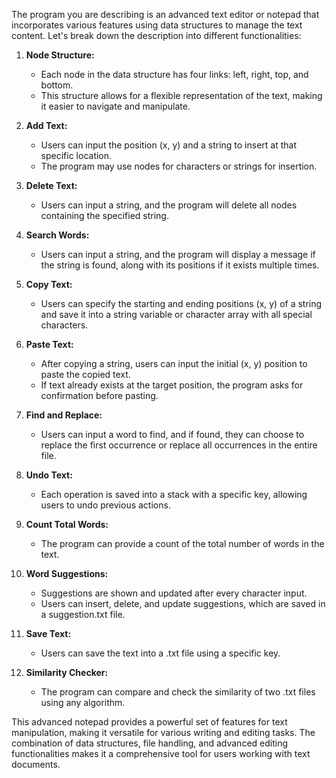 The program you are describing is an advanced text editor or notepad that incorporates various features using data structures to manage the text content. Let's break down the description into different functionalities:

1. **Node Structure:**
   - Each node in the data structure has four links: left, right, top, and bottom.
   - This structure allows for a flexible representation of the text, making it easier to navigate and manipulate.

2. **Add Text:**
   - Users can input the position (x, y) and a string to insert at that specific location.
   - The program may use nodes for characters or strings for insertion.

3. **Delete Text:**
   - Users can input a string, and the program will delete all nodes containing the specified string.

4. **Search Words:**
   - Users can input a string, and the program will display a message if the string is found, along with its positions if it exists multiple times.

5. **Copy Text:**
   - Users can specify the starting and ending positions (x, y) of a string and save it into a string variable or character array with all special characters.

6. **Paste Text:**
   - After copying a string, users can input the initial (x, y) position to paste the copied text.
   - If text already exists at the target position, the program asks for confirmation before pasting.

7. **Find and Replace:**
   - Users can input a word to find, and if found, they can choose to replace the first occurrence or replace all occurrences in the entire file.

8. **Undo Text:**
   - Each operation is saved into a stack with a specific key, allowing users to undo previous actions.

9. **Count Total Words:**
   - The program can provide a count of the total number of words in the text.

10. **Word Suggestions:**
    - Suggestions are shown and updated after every character input.
    - Users can insert, delete, and update suggestions, which are saved in a suggestion.txt file.

11. **Save Text:**
    - Users can save the text into a .txt file using a specific key.

12. **Similarity Checker:**
    - The program can compare and check the similarity of two .txt files using any algorithm.

This advanced notepad provides a powerful set of features for text manipulation, making it versatile for various writing and editing tasks. The combination of data structures, file handling, and advanced editing functionalities makes it a comprehensive tool for users working with text documents.
